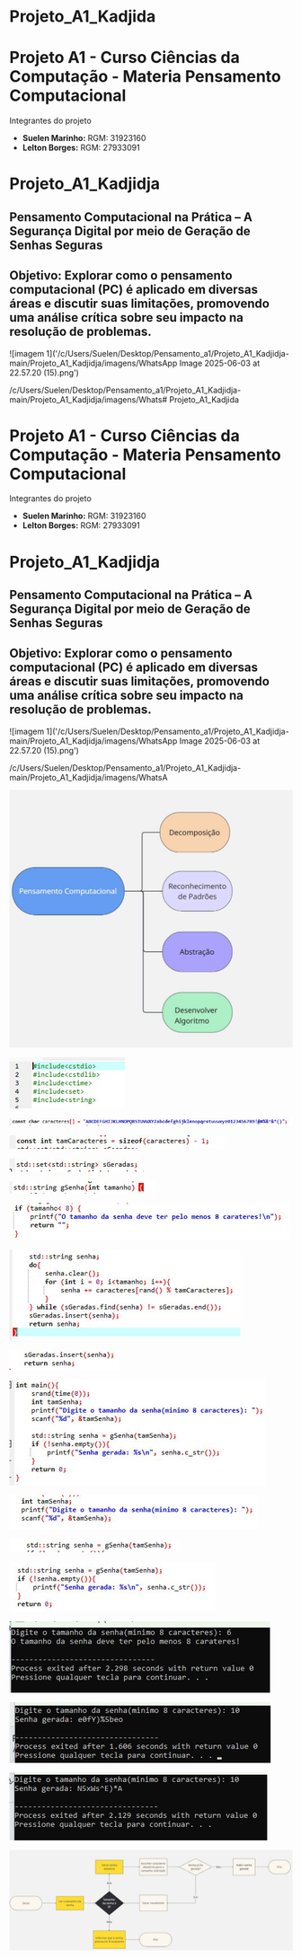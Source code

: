 # Projeto_A1_Kadjida
# Projeto A1 - Curso Ciências da Computação - Materia Pensamento Computacional
Integrantes do projeto
- **Suelen Marinho:** RGM: 31923160
- **Lelton Borges:** RGM: 27933091
# Projeto_A1_Kadjidja
## Pensamento Computacional na Prática – A Segurança Digital por meio de Geração de Senhas Seguras

## Objetivo: Explorar como o pensamento computacional (PC) é aplicado em diversas áreas e discutir suas limitações, promovendo uma análise crítica sobre seu impacto na resolução de problemas.
![imagem 1]('/c/Users/Suelen/Desktop/Pensamento_a1/Projeto_A1_Kadjidja-main/Projeto_A1_Kadjidja/imagens/WhatsApp Image 2025-06-03 at 22.57.20 (15).png')


/c/Users/Suelen/Desktop/Pensamento_a1/Projeto_A1_Kadjidja-main/Projeto_A1_Kadjidja/imagens/Whats# Projeto_A1_Kadjida
# Projeto A1 - Curso Ciências da Computação - Materia Pensamento Computacional
Integrantes do projeto
- **Suelen Marinho:** RGM: 31923160
- **Lelton Borges:** RGM: 27933091
# Projeto_A1_Kadjidja
## Pensamento Computacional na Prática – A Segurança Digital por meio de Geração de Senhas Seguras 

## Objetivo: Explorar como o pensamento computacional (PC) é aplicado em diversas áreas e discutir suas limitações, promovendo uma análise crítica sobre seu impacto na resolução de problemas.
![imagem 1]('/c/Users/Suelen/Desktop/Pensamento_a1/Projeto_A1_Kadjidja-main/Projeto_A1_Kadjidja/imagens/WhatsApp Image 2025-06-03 at 22.57.20 (15).png')


/c/Users/Suelen/Desktop/Pensamento_a1/Projeto_A1_Kadjidja-main/Projeto_A1_Kadjidja/imagens/WhatsA

![Imagem do Projeto](./imagens/imagem1.png)

![Imagem do Projeto](./imagens/imagem2.png)

![Imagem do Projeto](./imagens/imagem3.png)

![Imagem do Projeto](./imagens/imagem4.png)

![Imagem do Projeto](./imagens/imagem5.png)

![Imagem do Projeto](./imagens/imagem111.png)

![Imagem do Projeto](./imagens/imagem6.png)

![Imagem do Projeto](./imagens/imagem7.png)

![Imagem do Projeto](./imagens/imagem8.png)

![Imagem do Projeto](./imagens/imagem9.png)

![Imagem do Projeto](./imagens/imagem10.png)

![Imagem do Projeto](./imagens/imagem11.png)

![Imagem do Projeto](./imagens/imagem12.png)

![Imagem do Projeto](./imagens/imagem13.png)

![Imagem do Projeto](./imagens/imagem14.png)

![Imagem do Projeto](./imagens/imagem15.png)

![Imagem do Projeto](./imagens/imagem16.png)
